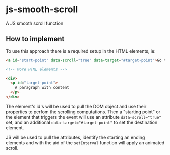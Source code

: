 # js-smooth-scroll
A JS smooth scroll function

## How to implement

To use this approach there is a required setup in the HTML elements, ie:

```html
<a id="start-point" data-scroll="true" data-target="#target-point">Go to target</a>

<!-- More HTML elements -->

<div>
  <p id="target-point">
    A paragraph with content
  </p>
</div>
```
The element's id's will be used to pull the DOM object and use their properties to perfom the scrolling computations. Then a "starting point" or the element that triggers the event will use an attribute <code>data-scroll="true"</code> set, and an additional <code>data-target="#target-point"</code> to set the destination element.

JS will be used to pull the attributes, identify the starting an ending elements and with the aid of the <code>setInterval</code> function will apply an animated scroll.
